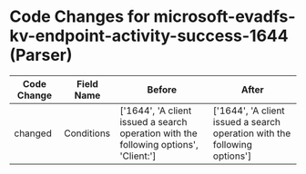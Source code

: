 # Code Changes for microsoft-evadfs-kv-endpoint-activity-success-1644 (Parser)

| Code Change | Field Name | Before | After |
|-------------|------------|--------|-------|
| changed | Conditions | ['1644', 'A client issued a search operation with the following options', 'Client:'] | ['1644', 'A client issued a search operation with the following options'] |